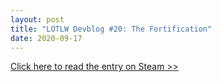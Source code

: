 ```yaml
---
layout: post
title: "LOTLW Devblog #20: The Fortification"
date: 2020-09-17
---
```


[Click here to read the entry on Steam >>](https://steamcommunity.com/games/1097560/announcements/detail/2871563850565847870)
